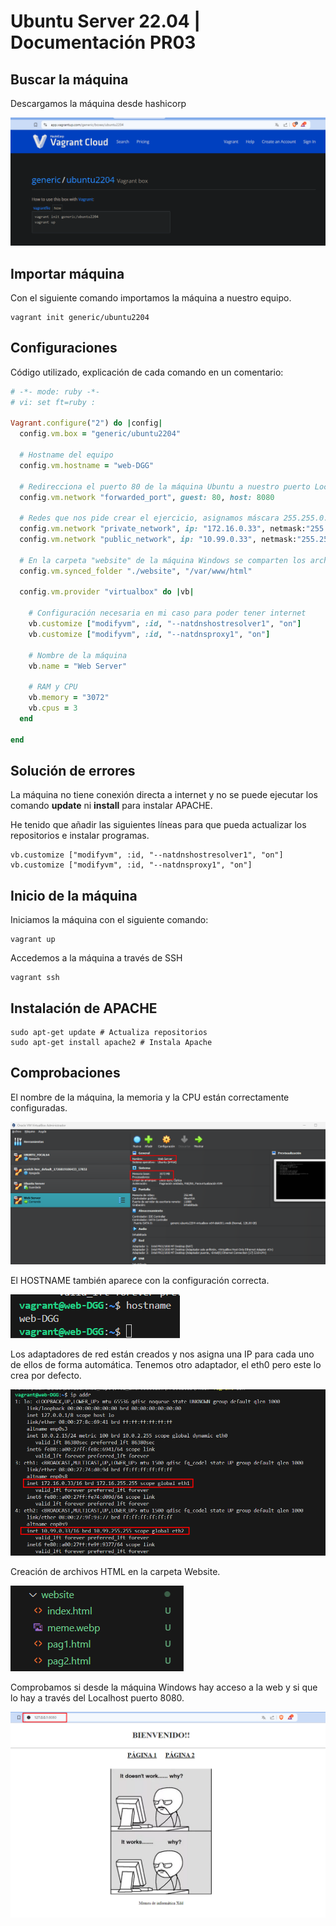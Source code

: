 # Ubuntu Server 22.04 | Documentación PR03

## Buscar la máquina

Descargamos la máquina desde hashicorp

![Descargar máquina](../imagenes/PR03-1.png)

## Importar máquina

Con el siguiente comando importamos la máquina a nuestro equipo.

```
vagrant init generic/ubuntu2204
```

## Configuraciones


Código utilizado, explicación de cada comando en un comentario:

```ruby
# -*- mode: ruby -*-
# vi: set ft=ruby :

Vagrant.configure("2") do |config|
  config.vm.box = "generic/ubuntu2204"
  
  # Hostname del equipo 
  config.vm.hostname = "web-DGG"

  # Redirecciona el puerto 80 de la máquina Ubuntu a nuestro puerto Localhost:8080
  config.vm.network "forwarded_port", guest: 80, host: 8080

  # Redes que nos pide crear el ejercicio, asignamos máscara 255.255.0.0 ya que pide que sea /16
  config.vm.network "private_network", ip: "172.16.0.33", netmask:"255.255.0.0"
  config.vm.network "public_network", ip: "10.99.0.33", netmask:"255.255.0.0"

  # En la carpeta "website" de la máquina Windows se comparten los archivos HTML a la carpeta /var/www/html del servidor web.
  config.vm.synced_folder "./website", "/var/www/html"

  config.vm.provider "virtualbox" do |vb|

    # Configuración necesaria en mi caso para poder tener internet
    vb.customize ["modifyvm", :id, "--natdnshostresolver1", "on"]
    vb.customize ["modifyvm", :id, "--natdnsproxy1", "on"]

    # Nombre de la máquina
    vb.name = "Web Server"

    # RAM y CPU
    vb.memory = "3072"
    vb.cpus = 3
  end

end

```
## Solución de errores

La máquina no tiene conexión directa a internet y no se puede ejecutar los comando **update** ni **install** para instalar APACHE.

He tenido que añadir las siguientes líneas para que pueda actualizar los repositorios e instalar programas.

```
vb.customize ["modifyvm", :id, "--natdnshostresolver1", "on"]
vb.customize ["modifyvm", :id, "--natdnsproxy1", "on"]
```

## Inicio de la máquina

Iniciamos la máquina con el siguiente comando:
```
vagrant up
```

Accedemos a la máquina a través de SSH
```
vagrant ssh
```

## Instalación de APACHE

```
sudo apt-get update # Actualiza repositorios
sudo apt-get install apache2 # Instala Apache
```

## Comprobaciones

El nombre de la máquina, la memoria y la CPU están correctamente configuradas.

![](../imagenes/PR03-3.png)

El HOSTNAME también aparece con la configuración correcta.

![](../imagenes/PR03-4.png)

Los adaptadores de red están creados y nos asigna una IP para cada uno de ellos de forma automática.
Tenemos otro adaptador, el eth0 pero este lo crea por defecto.

![](../imagenes/PR03-5.png)

Creación de archivos HTML en la carpeta Website.

![](../imagenes/PR03-6.png)

Comprobamos si desde la máquina Windows hay acceso a la web y si que lo hay a través del Localhost puerto 8080.

![](../imagenes/PR03-7.png)



